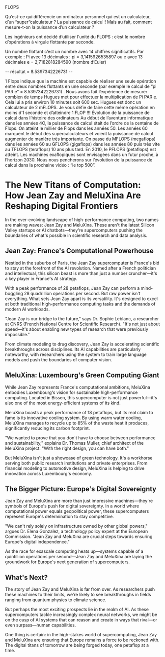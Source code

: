 FLOPS


Qu’est-ce qui différencie un ordinateur personnel qui est un calculateur, d’un “super”calculateur ? La
puissance de calcul ! Mais au fait, comment mesure-t-on la puissance d’un calculateur ?

Les ingénieurs ont décidé d’utiliser l'unité du FLOPS : c’est le nombre d’opérations à virgule flottante
par seconde.

Un nombre flottant c’est un nombre avec 14 chiffres significatifs.
Par exemple : Pi avec 13 décimales :
pi = 3,1415926535897 ou e avec 13 décimales
e = 2,7182818284590 (nombre d’Euler)


-- résultat = 8.5397342226731 --


1 Flops indique que la machine est capable de réaliser une seule opération entre deux nombres
flottants en une seconde (par exemple le calcul de “pi PAR e” = 8.5397342226731) . Nous avons fait
l’expérience de mesurer combien de temps Hugues met pour effectuer la multiplication de Pi PAR e.
Cela lui a pris environ 10 minutes soit 600 sec. Hugues est donc un calculateur de 2 mFLOPS. Je vous
défie de faire cette même opération en moins d’1 seconde et d’atteindre 1 FLOP !!!
Évolution de la puissance de calcul dans l’histoire des ordinateurs
Au début de l’aventure informatique dans les années 4O, la puissance de calcul était de l’ordre de la
centaine de Flops. On atteint le millier de Flops dans les années 50. Les années 60 marquent le
début des supercalculateurs et voient la puissance de calcul augmenter de manière très importante.
On passe du MFLOPS (megaflops) dans les années 60 au GFLOPS (gigaflops) dans les années 80
puis très vite au TFLOPS (teraflops) 10 ans plus tard. En 2010, le PFLOPS (petaflops) est atteint. Les
machines exaflopiques sont envisagées dans un futur proche, à l’horizon 2030. Nous nous
pencherons sur l’évolution de la puissance de calcul dans la prochaine vidéo : “le top 500”.


# The New Titans of Computation: How Jean Zay and MeluXina Are Reshaping Digital Frontiers

In the ever-evolving landscape of high-performance computing, two names are making waves: Jean Zay and MeluXina. These aren't the latest Silicon Valley startups or AI chatbots—they're supercomputers pushing the boundaries of what's possible in scientific research and data analysis.

## Jean Zay: France's Computational Powerhouse

Nestled in the suburbs of Paris, the Jean Zay supercomputer is France's bid to stay at the forefront of the AI revolution. Named after a French politician and intellectual, this silicon beast is more than just a number cruncher—it's a key player in France's AI strategy.

With a peak performance of 28 petaflops, Jean Zay can perform a mind-boggling 28 quadrillion operations per second. But raw power isn't everything. What sets Jean Zay apart is its versatility. It's designed to excel at both traditional high-performance computing tasks and the demands of modern AI workloads.

"Jean Zay is our bridge to the future," says Dr. Sophie Leblanc, a researcher at CNRS (French National Centre for Scientific Research). "It's not just about speed—it's about enabling new types of research that were previously impossible."

From climate modeling to drug discovery, Jean Zay is accelerating scientific breakthroughs across disciplines. Its AI capabilities are particularly noteworthy, with researchers using the system to train large language models and push the boundaries of computer vision.

## MeluXina: Luxembourg's Green Computing Giant

While Jean Zay represents France's computational ambitions, MeluXina embodies Luxembourg's vision for sustainable high-performance computing. Located in Bissen, this supercomputer is not just powerful—it's also one of the most energy-efficient systems of its kind.

MeluXina boasts a peak performance of 18 petaflops, but its real claim to fame is its innovative cooling system. By using warm water cooling, MeluXina manages to recycle up to 85% of the waste heat it produces, significantly reducing its carbon footprint.

"We wanted to prove that you don't have to choose between performance and sustainability," explains Dr. Thomas Muller, chief architect of the MeluXina project. "With the right design, you can have both."

But MeluXina isn't just a showcase of green technology. It's a workhorse serving both public research institutions and private enterprises. From financial modeling to automotive design, MeluXina is helping to drive innovation across Luxembourg's economy.

## The Bigger Picture: Europe's Digital Sovereignty

Jean Zay and MeluXina are more than just impressive machines—they're symbols of Europe's push for digital sovereignty. In a world where computational power equals geopolitical power, these supercomputers represent Europe's determination to stay competitive.

"We can't rely solely on infrastructure owned by other global powers," argues Dr. Elena Gonzalez, a technology policy expert at the European Commission. "Jean Zay and MeluXina are crucial steps towards ensuring Europe's digital independence."

As the race for exascale computing heats up—systems capable of a quintillion operations per second—Jean Zay and MeluXina are laying the groundwork for Europe's next generation of supercomputers.

## What's Next?

The story of Jean Zay and MeluXina is far from over. As researchers push these machines to their limits, we're likely to see breakthroughs in fields ranging from quantum physics to climate science. 

But perhaps the most exciting prospects lie in the realm of AI. As these supercomputers tackle increasingly complex neural networks, we might be on the cusp of AI systems that can reason and create in ways that rival—or even surpass—human capabilities.

One thing is certain: in the high-stakes world of supercomputing, Jean Zay and MeluXina are ensuring that Europe remains a force to be reckoned with. The digital titans of tomorrow are being forged today, one petaflop at a time.
